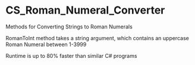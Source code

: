 # CS_Roman_Numeral_Converter
Methods for Converting Strings to Roman Numerals

RomanToInt method takes a string argument, which contains an uppercase Roman Numeral between 1-3999

Runtime is up to 80% faster than similar C# programs
